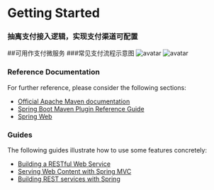 # Getting Started
### 抽离支付接入逻辑，实现支付渠道可配置
##可用作支付微服务
###常见支付流程示意图
![avatar](http://5b0988e595225.cdn.sohucs.com/images/20180112/aba398583ba44e09a7c8f9bf5d13d66c.jpeg)
![avatar](https://images0.cnblogs.com/blog/700916/201502/150913126675398.png)




### Reference Documentation
For further reference, please consider the following sections:

* [Official Apache Maven documentation](https://maven.apache.org/guides/index.html)
* [Spring Boot Maven Plugin Reference Guide](https://docs.spring.io/spring-boot/docs/2.2.6.RELEASE/maven-plugin/)
* [Spring Web](https://docs.spring.io/spring-boot/docs/2.2.6.RELEASE/reference/htmlsingle/#boot-features-developing-web-applications)

### Guides
The following guides illustrate how to use some features concretely:

* [Building a RESTful Web Service](https://spring.io/guides/gs/rest-service/)
* [Serving Web Content with Spring MVC](https://spring.io/guides/gs/serving-web-content/)
* [Building REST services with Spring](https://spring.io/guides/tutorials/bookmarks/)

